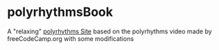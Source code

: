 # polyrhythmsBook

A "relaxing" [polyrhythms Site](https://cursedricky.github.io/polyrhythmsBook/) based on the polyrhythms video made by freeCodeCamp.org with some modifications

